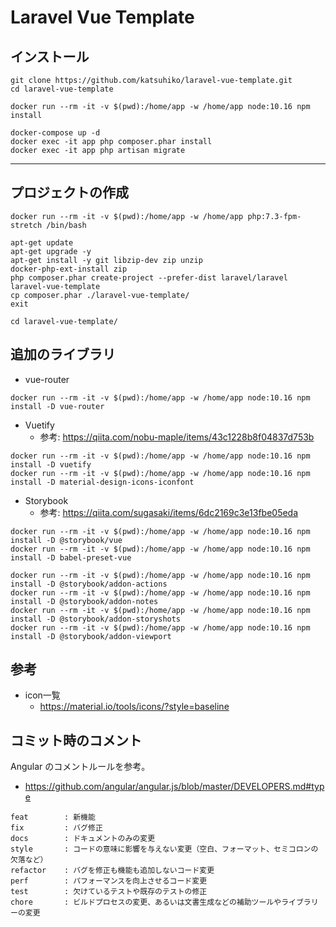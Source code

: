 # Laravel Vue Template


## インストール

```
git clone https://github.com/katsuhiko/laravel-vue-template.git
cd laravel-vue-template

docker run --rm -it -v $(pwd):/home/app -w /home/app node:10.16 npm install

docker-compose up -d
docker exec -it app php composer.phar install
docker exec -it app php artisan migrate
```

----


## プロジェクトの作成

```
docker run --rm -it -v $(pwd):/home/app -w /home/app php:7.3-fpm-stretch /bin/bash

apt-get update
apt-get upgrade -y
apt-get install -y git libzip-dev zip unzip
docker-php-ext-install zip
php composer.phar create-project --prefer-dist laravel/laravel laravel-vue-template
cp composer.phar ./laravel-vue-template/
exit

cd laravel-vue-template/
```


## 追加のライブラリ

- vue-router

```
docker run --rm -it -v $(pwd):/home/app -w /home/app node:10.16 npm install -D vue-router
```

- Vuetify
    - 参考: https://qiita.com/nobu-maple/items/43c1228b8f04837d753b

```
docker run --rm -it -v $(pwd):/home/app -w /home/app node:10.16 npm install -D vuetify
docker run --rm -it -v $(pwd):/home/app -w /home/app node:10.16 npm install -D material-design-icons-iconfont
```

- Storybook
    - 参考: https://qiita.com/sugasaki/items/6dc2169c3e13fbe05eda

```
docker run --rm -it -v $(pwd):/home/app -w /home/app node:10.16 npm install -D @storybook/vue
docker run --rm -it -v $(pwd):/home/app -w /home/app node:10.16 npm install -D babel-preset-vue

docker run --rm -it -v $(pwd):/home/app -w /home/app node:10.16 npm install -D @storybook/addon-actions
docker run --rm -it -v $(pwd):/home/app -w /home/app node:10.16 npm install -D @storybook/addon-notes
docker run --rm -it -v $(pwd):/home/app -w /home/app node:10.16 npm install -D @storybook/addon-storyshots
docker run --rm -it -v $(pwd):/home/app -w /home/app node:10.16 npm install -D @storybook/addon-viewport
```


## 参考

- icon一覧
    - https://material.io/tools/icons/?style=baseline


## コミット時のコメント

Angular のコメントルールを参考。

 - https://github.com/angular/angular.js/blob/master/DEVELOPERS.md#type

```
feat        : 新機能
fix         : バグ修正
docs        : ドキュメントのみの変更
style       : コードの意味に影響を与えない変更（空白、フォーマット、セミコロンの欠落など）
refactor    : バグを修正も機能も追加しないコード変更
perf        : パフォーマンスを向上させるコード変更
test        : 欠けているテストや既存のテストの修正
chore       : ビルドプロセスの変更、あるいは文書生成などの補助ツールやライブラリーの変更
```
